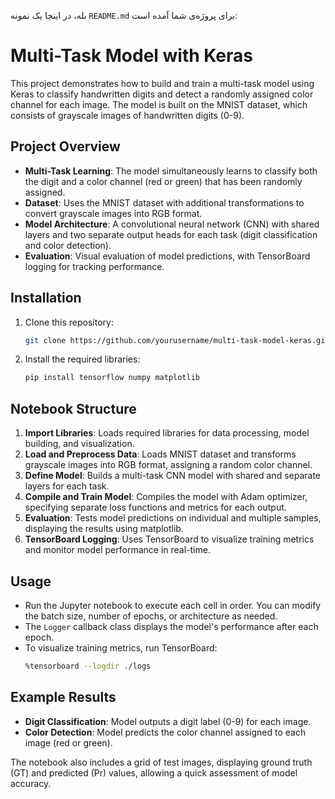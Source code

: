 بله، در اینجا یک نمونه `README.md` برای پروژه‌ی شما آمده است:
# Multi-Task Model with Keras

This project demonstrates how to build and train a multi-task model using Keras to classify handwritten digits and detect a randomly assigned color channel for each image. The model is built on the MNIST dataset, which consists of grayscale images of handwritten digits (0-9).

## Project Overview

- **Multi-Task Learning**: The model simultaneously learns to classify both the digit and a color channel (red or green) that has been randomly assigned.
- **Dataset**: Uses the MNIST dataset with additional transformations to convert grayscale images into RGB format.
- **Model Architecture**: A convolutional neural network (CNN) with shared layers and two separate output heads for each task (digit classification and color detection).
- **Evaluation**: Visual evaluation of model predictions, with TensorBoard logging for tracking performance.

## Installation

1. Clone this repository:
   ```bash
   git clone https://github.com/yourusername/multi-task-model-keras.git
   ```
2. Install the required libraries:
   ```bash
   pip install tensorflow numpy matplotlib
   ```

## Notebook Structure

1. **Import Libraries**: Loads required libraries for data processing, model building, and visualization.
2. **Load and Preprocess Data**: Loads MNIST dataset and transforms grayscale images into RGB format, assigning a random color channel.
3. **Define Model**: Builds a multi-task CNN model with shared and separate layers for each task.
4. **Compile and Train Model**: Compiles the model with Adam optimizer, specifying separate loss functions and metrics for each output.
5. **Evaluation**: Tests model predictions on individual and multiple samples, displaying the results using matplotlib.
6. **TensorBoard Logging**: Uses TensorBoard to visualize training metrics and monitor model performance in real-time.

## Usage

- Run the Jupyter notebook to execute each cell in order. You can modify the batch size, number of epochs, or architecture as needed.
- The `Logger` callback class displays the model's performance after each epoch.
- To visualize training metrics, run TensorBoard:
  ```bash
  %tensorboard --logdir ./logs
  ```

## Example Results

- **Digit Classification**: Model outputs a digit label (0-9) for each image.
- **Color Detection**: Model predicts the color channel assigned to each image (red or green).
  
The notebook also includes a grid of test images, displaying ground truth (GT) and predicted (Pr) values, allowing a quick assessment of model accuracy.

